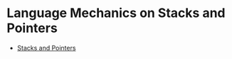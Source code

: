 # Language Mechanics on Stacks and Pointers

- [Stacks and Pointers](https://www.ardanlabs.com/blog/2017/05/language-mechanics-on-stacks-and-pointers.html)

